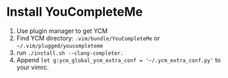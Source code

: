 # Install YouCompleteMe

1. Use plugin manager to get YCM
2. Find YCM directory: `.vim/bundle/YouCompleteMe` or `~/.vim/plugged/youcompleteme`
3. run `./install.sh --clang-completer.`
4. Append `let g:ycm_global_ycm_extra_conf = '~/.ycm_extra_conf.py'` to your vimrc.
